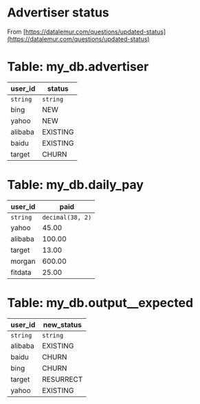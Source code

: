 # Advertiser status

From [https://datalemur.com/questions/updated-status](https://datalemur.com/questions/updated-status)

# Table: my_db.advertiser

| user_id | status   |
| ------- | -------- |
|`string` |`string`  |
| bing    | NEW      |
| yahoo   | NEW      |
| alibaba | EXISTING |
| baidu   | EXISTING |
| target  | CHURN    |

# Table: my_db.daily_pay

| user_id | paid           |
| ------- | -------------- |
|`string` |`decimal(38, 2)`|
| yahoo   | 45.00          |
| alibaba | 100.00         |
| target  | 13.00          |
| morgan  | 600.00         |
| fitdata | 25.00          |

# Table: my_db.output__expected

| user_id | new_status |
| ------- | ---------- |
|`string` |`string`    |
| alibaba | EXISTING   |
| baidu   | CHURN      |
| bing    | CHURN      |
| target  | RESURRECT  |
| yahoo   | EXISTING   |
